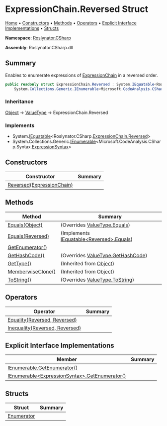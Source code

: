 # ExpressionChain\.Reversed Struct

[Home](../../../../README.md) &#x2022; [Constructors](#constructors) &#x2022; [Methods](#methods) &#x2022; [Operators](#operators) &#x2022; [Explicit Interface Implementations](#explicit-interface-implementations) &#x2022; [Structs](#structs)

**Namespace**: [Roslynator.CSharp](../../README.md)

**Assembly**: Roslynator\.CSharp\.dll

## Summary

Enables to enumerate expressions of [ExpressionChain](../README.md) in a reversed order\.

```csharp
public readonly struct ExpressionChain.Reversed : System.IEquatable<Roslynator.CSharp.ExpressionChain.Reversed>,
    System.Collections.Generic.IEnumerable<Microsoft.CodeAnalysis.CSharp.Syntax.ExpressionSyntax>
```

### Inheritance

[Object](https://docs.microsoft.com/en-us/dotnet/api/system.object) &#x2192; [ValueType](https://docs.microsoft.com/en-us/dotnet/api/system.valuetype) &#x2192; ExpressionChain\.Reversed

### Implements

* System\.[IEquatable](https://docs.microsoft.com/en-us/dotnet/api/system.iequatable-1)\<Roslynator\.CSharp\.[ExpressionChain.Reversed](./README.md)>
* System\.Collections\.Generic\.[IEnumerable](https://docs.microsoft.com/en-us/dotnet/api/system.collections.generic.ienumerable-1)\<Microsoft\.CodeAnalysis\.CSharp\.Syntax\.[ExpressionSyntax](https://docs.microsoft.com/en-us/dotnet/api/microsoft.codeanalysis.csharp.syntax.expressionsyntax)>

## Constructors

| Constructor | Summary |
| ----------- | ------- |
| [Reversed(ExpressionChain)](-ctor/README.md) | |

## Methods

| Method | Summary |
| ------ | ------- |
| [Equals(Object)](Equals/README.md#Roslynator_CSharp_ExpressionChain_Reversed_Equals_System_Object_) |  \(Overrides [ValueType.Equals](https://docs.microsoft.com/en-us/dotnet/api/system.valuetype.equals)\) |
| [Equals(Reversed)](Equals/README.md#Roslynator_CSharp_ExpressionChain_Reversed_Equals_Roslynator_CSharp_ExpressionChain_Reversed_) |  \(Implements [IEquatable\<Reversed>.Equals](https://docs.microsoft.com/en-us/dotnet/api/system.iequatable-1.equals)\) |
| [GetEnumerator()](GetEnumerator/README.md) | |
| [GetHashCode()](GetHashCode/README.md) |  \(Overrides [ValueType.GetHashCode](https://docs.microsoft.com/en-us/dotnet/api/system.valuetype.gethashcode)\) |
| [GetType()](https://docs.microsoft.com/en-us/dotnet/api/system.object.gettype) |  \(Inherited from [Object](https://docs.microsoft.com/en-us/dotnet/api/system.object)\) |
| [MemberwiseClone()](https://docs.microsoft.com/en-us/dotnet/api/system.object.memberwiseclone) |  \(Inherited from [Object](https://docs.microsoft.com/en-us/dotnet/api/system.object)\) |
| [ToString()](ToString/README.md) |  \(Overrides [ValueType.ToString](https://docs.microsoft.com/en-us/dotnet/api/system.valuetype.tostring)\) |

## Operators

| Operator | Summary |
| -------- | ------- |
| [Equality(Reversed, Reversed)](op_Equality/README.md) | |
| [Inequality(Reversed, Reversed)](op_Inequality/README.md) | |

## Explicit Interface Implementations

| Member | Summary |
| ------ | ------- |
| [IEnumerable.GetEnumerator()](System-Collections-IEnumerable-GetEnumerator/README.md) | |
| [IEnumerable\<ExpressionSyntax>.GetEnumerator()](System-Collections-Generic-IEnumerable-Microsoft-CodeAnalysis-CSharp-Syntax-ExpressionSyntax--GetEnumerator/README.md) | |

## Structs

| Struct | Summary |
| ------ | ------- |
| [Enumerator](Enumerator/README.md) | |

